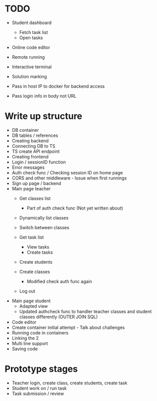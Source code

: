 # TODO
- Student dashboard
    - Fetch task list
    - Open tasks
- Online code editor
- Remote running
- Interactive terminal
- Solution marking

- Pass in host IP to docker for backend access
- Pass login info in body not URL

# Write up structure
- DB container
- DB tables / references
- Creating backend
- Connecting DB to TS
- TS create API endpoint
- Creating frontend
- Login / sessionID function
- Error messages
- Auth check func / Checking session ID on home page
- CORS and other middleware - Issue when first runnings
- Sign up page / backend
- Main page teacher
    - Get classes list
        - Part of auth check func (Not yet written about)
    - Dynamically list classes
    - Switch between classes
    - Get task list
        - View tasks
        - Create tasks
        
    - Create students
    - Create classes
        - Modified check auth func again
    - Log out
- Main page student
    - Adapted view
    - Updated authcheck func to handler teacher classes and student classes differently (OUTER JOIN SQL)
- Code editor
- Create container initial attempt - Talk about challenges
- Running code in containers
- Linking the 2
- Multi line support
- Saving code

# Prototype stages
- Teacher login, create class, create students, create task
- Student work on / run task
- Task submission / review
